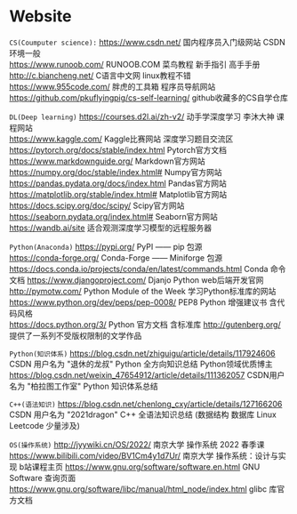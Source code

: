 # Website
`CS(Coumputer science):`
https://www.csdn.net/ 国内程序员入门级网站 CSDN 环境一般   
https://www.runoob.com/ RUNOOB.COM 菜鸟教程 新手指引 高手手册
http://c.biancheng.net/ C语言中文网 linux教程不错
https://www.955code.com/ 胖虎的工具箱 程序员导航网站
https://github.com/pkuflyingpig/cs-self-learning/ github收藏多的CS自学仓库

`DL(Deep learning)`
https://courses.d2l.ai/zh-v2/ 动手学深度学习 李沐大神 课程网站  
https://www.kaggle.com/ Kaggle比赛网站 深度学习题目交流区  
https://pytorch.org/docs/stable/index.html Pytorch官方文档  
https://www.markdownguide.org/ Markdown官方网站  
https://numpy.org/doc/stable/index.html# Numpy官方网站  
https://pandas.pydata.org/docs/index.html Pandas官方网站  
https://matplotlib.org/stable/index.html# Matplotlib官方网站 
https://docs.scipy.org/doc/scipy/ Scipy官方网站
https://seaborn.pydata.org/index.html# Seaborn官方网站  
https://wandb.ai/site 适合观测深度学习模型的远程服务器  

`Python(Anaconda)`
https://pypi.org/ PyPI —— pip 包源  
https://conda-forge.org/ Conda-Forge —— Miniforge 包源  
https://docs.conda.io/projects/conda/en/latest/commands.html Conda 命令文档 
https://www.djangoproject.com/ Djanjo Python web后端开发官网 
http://pymotw.com/ Python Module of the Week 学习Python标准库的网站  
https://www.python.org/dev/peps/pep-0008/ PEP8 Python 增强建议书 含代码风格  
https://docs.python.org/3/ Python 官方文档 含标准库
http://gutenberg.org/ 提供了一系列不受版权限制的文学作品

`Python(知识体系)`
https://blog.csdn.net/zhiguigu/article/details/117924606 CSDN 用户名为 "退休的龙叔" Python 全方向知识总结 Python领域优质博主
https://blog.csdn.net/weixin_47654912/article/details/111362057 CSDN用户名为 "柏拉图工作室" Python 知识体系总结 

`C++(语法知识)`
https://blog.csdn.net/chenlong_cxy/article/details/127166206 CSDN 用户名为 "2021dragon" C++ 全语法知识总结 (数据结构 数据库 Linux Leetcode 少量涉及)

`OS(操作系统)`
http://jyywiki.cn/OS/2022/ 南京大学 操作系统 2022 春季课
https://www.bilibili.com/video/BV1Cm4y1d7Ur/ 南京大学 操作系统：设计与实现 b站课程主页
https://www.gnu.org/software/software.en.html GNU Software 查询页面
https://www.gnu.org/software/libc/manual/html_node/index.html glibc 库官方文档

